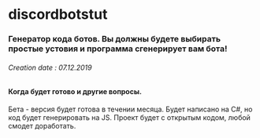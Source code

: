 # discordbotstut
### Генератор кода ботов. Вы должны будете выбирать простые устовия и программа сгенерирует вам бота!
###### Creation date : 07.12.2019

#### Когда будет готово и другие вопросы.
Бета - версия будет готова в течении месяца. Будет написано на C#, но код будет генерировать на JS. Проект будет с открытым кодом, любой смодет доработать.
